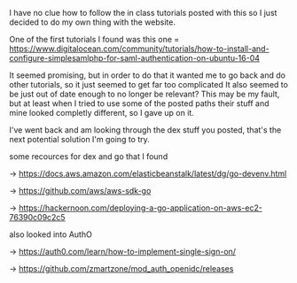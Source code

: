 I have no clue how to follow the in class tutorials posted with this so I just decided to do my own thing with the website.

One of the first tutorials I found was this one =
https://www.digitalocean.com/community/tutorials/how-to-install-and-configure-simplesamlphp-for-saml-authentication-on-ubuntu-16-04

It seemed promising, but in order to do that it wanted me to go back and do other tutorials, so it just seemed to get far too complicated
It also seemed to be just out of date enough to no longer be relevant? This may be my fault, but at least when I tried to use some
of the posted paths their stuff and mine looked completly different, so I gave up on it.

I've went back and am looking through the dex stuff you posted, that's the next potential solution I'm going to try.

some recources for dex and go that I found

-> https://docs.aws.amazon.com/elasticbeanstalk/latest/dg/go-devenv.html

-> https://github.com/aws/aws-sdk-go

-> https://hackernoon.com/deploying-a-go-application-on-aws-ec2-76390c09c2c5


also looked into AuthO

-> https://auth0.com/learn/how-to-implement-single-sign-on/

-> https://github.com/zmartzone/mod_auth_openidc/releases
